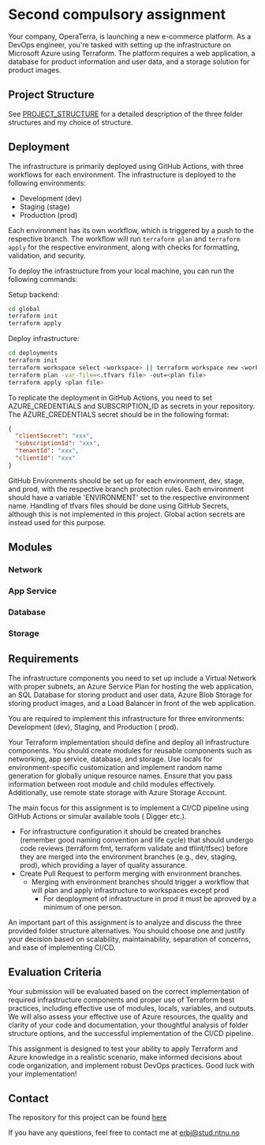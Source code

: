 # Second compulsory assignment

Your company, OperaTerra, is launching a new e-commerce platform. As a DevOps engineer, you're tasked with setting up
the infrastructure on Microsoft Azure using Terraform. The platform requires a web application, a database for product
information and user data, and a storage solution for product images.

## Project Structure

See [PROJECT_STRUCTURE](PROJECT_STRUCTURE.md) for a detailed description of the three folder structures and my choice of
structure.

## Deployment

The infrastructure is primarily deployed using GitHub Actions, with three workflows for each environment. The
infrastructure is deployed to the following environments:

- Development (dev)
- Staging (stage)
- Production (prod)

Each environment has its own workflow, which is triggered by a push to the respective branch. The workflow will run
`terraform plan` and `terraform apply` for the respective environment, along with checks for formatting, validation, and
security.

To deploy the infrastructure from your local machine, you can run the following commands:

Setup backend:

```bash
cd global
terraform init
terraform apply
```

Deploy infrastructure:

```bash
cd deployments
terraform init
terraform workspace select <workspace> || terraform workspace new <workspace>
terraform plan -var-file=<.tfvars file> -out=<plan file>
terraform apply <plan file>
```

To replicate the deployment in GitHub Actions, you need to set AZURE_CREDENTIALS and SUBSCRIPTION_ID as secrets in your
repository. The AZURE_CREDENTIALS secret should be in the following format:

```json
{
  "clientSecret": "xxx",
  "subscriptionId": "xxx",
  "tenantId": "xxx",
  "clientId": "xxx"
}
```

GitHub Environments should be set up for each environment, dev, stage, and prod, with the respective branch protection
rules. Each environment should have a variable 'ENVIRONMENT' set to the respective environment name. Handling of tfvars
files should be done using GitHub Secrets, although this is not implemented in this project. Global action secrets are
instead used for this purpose.

## Modules

### Network

### App Service

### Database

### Storage

## Requirements

The infrastructure components you need to set up include a Virtual Network with proper subnets, an Azure Service Plan
for hosting the web application, an SQL Database for storing product and user data, Azure Blob Storage for storing
product images, and a Load Balancer in front of the web application.

You are required to implement this infrastructure for three environments: Development (dev), Staging, and Production (
prod).

Your Terraform implementation should define and deploy all infrastructure components. You should create modules for
reusable components such as networking, app service, database, and storage. Use locals for environment-specific
customization and implement random name generation for globally unique resource names. Ensure that you pass information
between root module and child modules effectively. Additionally, use remote state storage with Azure Storage Account.

The main focus for this assignment is to implement a CI/CD pipeline using GitHub Actions or simular available tools (
Digger etc.).

- For infrastructure configuration it should be created branches (remember good naming convention and life cycle) that
  should undergo code reviews (terraform fmt, terraform validate and tflint/tfsec) before they are merged into the
  environment branches (e.g., dev, staging, prod), which providing a layer of quality assurance.
- Create Pull Request to perform merging with environment branches.
    - Merging with environment branches should trigger a workflow that will plan and apply infrastructure to workspaces
      except prod
        - For deoployment of infrastructure in prod it must be aproved by a minimum of one person.

An important part of this assignment is to analyze and discuss the three provided folder structure alternatives. You
should choose one and justify your decision based on scalability, maintainability, separation of concerns, and ease of
implementing CI/CD.

## Evaluation Criteria

Your submission will be evaluated based on the correct implementation of required infrastructure components and proper
use of Terraform best practices, including effective use of modules, locals, variables, and outputs. We will also assess
your effective use of Azure resources, the quality and clarity of your code and documentation, your thoughtful analysis
of folder structure options, and the successful implementation of the CI/CD pipeline.

This assignment is designed to test your ability to apply Terraform and Azure knowledge in a realistic scenario, make
informed decisions about code organization, and implement robust DevOps practices. Good luck with your implementation!

## Contact

The repository for this project can be found [here](https://github.com/erikbjo/erbj-oppg2)

If you have any questions, feel free to contact me at [erbj@stud.ntnu.no](mailto:erbj@stud.ntnu.no)
